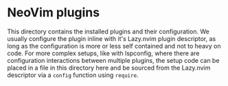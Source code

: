 # NeoVim plugins

This directory contains the installed plugins and their configuration. We usually configure the plugin inline with it's
Lazy.nvim plugin descriptor, as long as the configuration is more or less self contained and not to heavy on code. For
more complex setups, like with lspconfig, where there are configuration interactions between multiple plugins, the setup
code can be placed in a file in this directory here and be sourced from the Lazy.nvim descriptor via a `config` function
using `require`.
